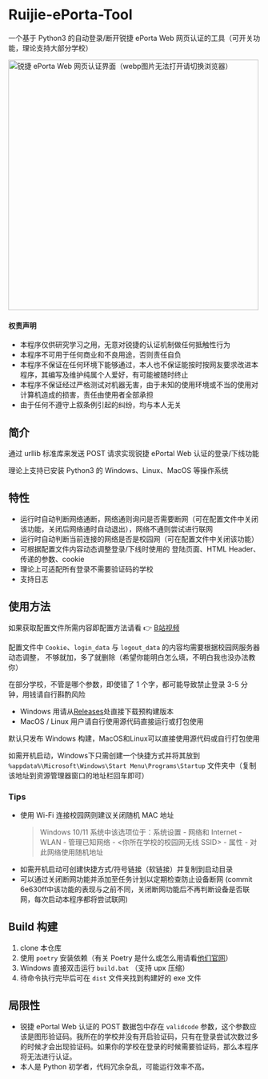 # Ruijie-ePorta-Tool


一个基于 Python3 的自动登录/断开锐捷 ePorta Web 网页认证的工具（可开关功能，理论支持大部分学校）

<img src="./example.png" alt="锐捷 ePorta Web 网页认证界面（webp图片无法打开请切换浏览器）" width="500px">

<h4>权责声明</h4>

- 本程序仅供研究学习之用，无意对锐捷的认证机制做任何抵触性行为
- 本程序不可用于任何商业和不良用途，否则责任自负
- 本程序不保证在任何环境下能够通过，本人也不保证能按时按网友要求改进本程序，其编写及维护纯属个人爱好，有可能被随时终止
- 本程序不保证经过严格测试对机器无害，由于未知的使用环境或不当的使用对计算机造成的损害，责任由使用者全部承担
- 由于任何不遵守上叙条例引起的纠纷，均与本人无关

## 简介

通过 urllib 标准库来发送 POST 请求实现锐捷 ePortal Web 认证的登录/下线功能

理论上支持已安装 Python3 的 Windows、Linux、MacOS 等操作系统

## 特性

- 运行时自动判断网络通断，网络通则询问是否需要断网（可在配置文件中关闭该功能，关闭后网络通时自动退出），网络不通则尝试进行联网
- 运行时自动判断当前连接的网络是否是校园网（可在配置文件中关闭该功能）
- 可根据配置文件内容动态调整登录/下线时使用的 登陆页面、HTML Header、传递的参数、cookie
- 理论上可适配所有登录不需要验证码的学校
- 支持日志

## 使用方法

如果获取配置文件所需内容即配置方法请看 👉 [B站视频](https://www.bilibili.com/video/BV1TZ4y167b6/)

配置文件中 `Cookie`、`login_data` 与 `logout_data` 的内容均需要根据校园网服务器动态调整，
不够就加，多了就删除（希望你能明白怎么填，不明白我也没办法教你）

在部分学校，不管是哪个参数，即使错了 1 个字，都可能导致禁止登录 3-5 分钟，用钱请自行斟酌风险

- Windows 用请从[Releases](https://github.com/Redlnn/Ruijie-ePorta-Tool/releases)处直接下载预构建版本
- MacOS / Linux 用户请自行使用源代码直接运行或打包使用

默认只发布 Windows 构建，MacOS和Linux可以直接使用源代码或自行打包使用

如需开机启动，Windows下只需创建一个快捷方式并将其放到 `%appdata%\Microsoft\Windows\Start Menu\Programs\Startup` 文件夹中（复制该地址到资源管理器窗口的地址栏回车即可）

### Tips

- 使用 Wi-Fi 连接校园网则建议关闭随机 MAC 地址
  > Windows 10/11 系统中该选项位于：系统设置 - 网络和 Internet - WLAN - 管理已知网络 - <你所在学校的校园网无线 SSID> - 属性 - 对此网络使用随机地址
- 如需开机启动可创建快捷方式/符号链接（软链接）并复制到启动目录
- 可以通过关闭断网功能并添加至任务计划以定期检查防止设备断网 (commit 6e630ff中该功能的表现与之前不同，关闭断网功能后不再判断设备是否联网，每次启动本程序都将尝试联网)

## Build 构建

1. clone 本仓库
2. 使用 `poetry` 安装依赖（有关 Poetry 是什么或怎么用请看[他们官网](https://python-poetry.org/docs/)）
3. Windows 直接双击运行 `build.bat` （支持 upx 压缩）
4. 待命令执行完毕后可在 `dist` 文件夹找到构建好的 exe 文件

## 局限性

- 锐捷 ePortal Web 认证的 POST 数据包中存在 `validcode` 参数，这个参数应该是图形验证码。我所在的学校并没有开启验证码，只有在登录尝试次数过多的时候才会出现验证码。如果你的学校在登录的时候需要验证码，那么本程序将无法进行认证。
- 本人是 Python 初学者，代码冗余杂乱，可能运行效率不高。
